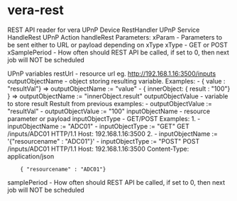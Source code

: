 # vera-rest
REST API reader for vera
UPnP Device RestHandler
UPnP Service HandleRest
UPnP Action handleRest
Parameters:
	xParam - Parameters to be sent either to URL or payload depending on xType
	xType - GET or POST
	xSamplePeriod - How often should REST API be called, if set to 0, then next job will NOT be scheduled

UPnP variables
restUrl - resource url eg. http://192.168.1.16:3500/inputs
outputObjectName - object storing resulting variable.
	Examples:
	- { value : "resultVal"} =>  outputObjectName := "value"
	- { innerObject: { result : "100"} } => outputObjectName := "innerObject.result"
outputObjectValue - variable to store result 
	Restult from previous examples:
	- outputObjectValue := "resultVal"
	- outputObjectValue := "100"
inputObjectName - resource parameter or payload
inputObjectType - GET/POST
	Examples:
	1.
		- inputObjectName := "ADC01"
		- inputObjectType := "GET"
		GET /inputs/ADC01 HTTP/1.1
		Host: 192.168.1.16:3500 
	2. 	- inputObjectName := '{"resourcename" : "ADC01"}'
		- inputObjectType := "POST"
		POST /inputs/ADC01 HTTP/1.1
		Host: 192.168.1.16:3500
		Content-Type: application/json

		{ "resourcename" : "ADC01"}
samplePeriod - How often should REST API be called, if set to 0, then next job will NOT be scheduled
